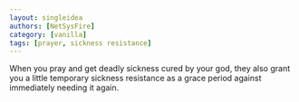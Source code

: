 ```yaml
---
layout: singleidea
authors: [NetSysFire]
category: [vanilla]
tags: [prayer, sickness resistance]
---
```

When you pray and get deadly sickness cured by your god, they also grant you a
little temporary sickness resistance as a grace period against immediately
needing it again.
